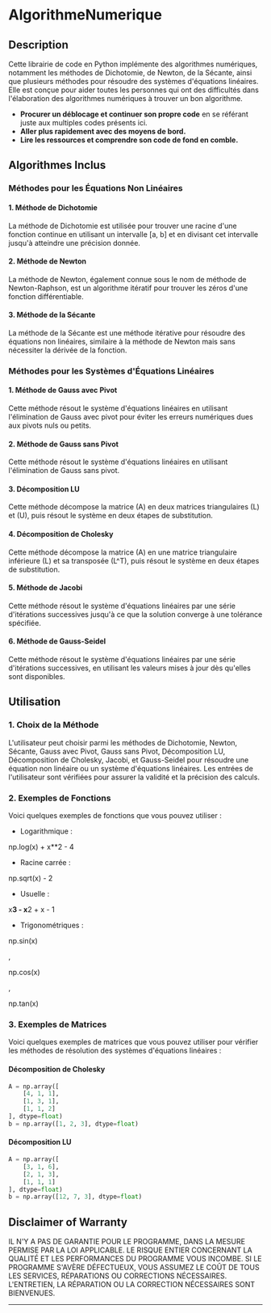 # AlgorithmeNumerique

## Description

Cette librairie de code en Python implémente des algorithmes numériques, notamment les méthodes de Dichotomie, de Newton, de la Sécante, ainsi que plusieurs méthodes pour résoudre des systèmes d'équations linéaires. Elle est conçue pour aider toutes les personnes qui ont des difficultés dans l'élaboration des algorithmes numériques à trouver un bon algorithme.

- **Procurer un déblocage et continuer son propre code** en se référant juste aux multiples codes présents ici.
- **Aller plus rapidement avec des moyens de bord.**
- **Lire les ressources et comprendre son code de fond en comble.**

## Algorithmes Inclus

### Méthodes pour les Équations Non Linéaires

#### 1. Méthode de Dichotomie
La méthode de Dichotomie est utilisée pour trouver une racine d'une fonction continue en utilisant un intervalle [a, b] et en divisant cet intervalle jusqu'à atteindre une précision donnée.

#### 2. Méthode de Newton
La méthode de Newton, également connue sous le nom de méthode de Newton-Raphson, est un algorithme itératif pour trouver les zéros d'une fonction différentiable.

#### 3. Méthode de la Sécante
La méthode de la Sécante est une méthode itérative pour résoudre des équations non linéaires, similaire à la méthode de Newton mais sans nécessiter la dérivée de la fonction.

### Méthodes pour les Systèmes d'Équations Linéaires

#### 1. Méthode de Gauss avec Pivot
Cette méthode résout le système d'équations linéaires en utilisant l'élimination de Gauss avec pivot pour éviter les erreurs numériques dues aux pivots nuls ou petits.

#### 2. Méthode de Gauss sans Pivot
Cette méthode résout le système d'équations linéaires en utilisant l'élimination de Gauss sans pivot.

#### 3. Décomposition LU
Cette méthode décompose la matrice \(A\) en deux matrices triangulaires \(L\) et \(U\), puis résout le système en deux étapes de substitution.

#### 4. Décomposition de Cholesky
Cette méthode décompose la matrice \(A\) en une matrice triangulaire inférieure \(L\) et sa transposée \(L^T\), puis résout le système en deux étapes de substitution.

#### 5. Méthode de Jacobi
Cette méthode résout le système d'équations linéaires par une série d'itérations successives jusqu'à ce que la solution converge à une tolérance spécifiée.

#### 6. Méthode de Gauss-Seidel
Cette méthode résout le système d'équations linéaires par une série d'itérations successives, en utilisant les valeurs mises à jour dès qu'elles sont disponibles.

## Utilisation

### 1. Choix de la Méthode

L'utilisateur peut choisir parmi les méthodes de Dichotomie, Newton, Sécante, Gauss avec Pivot, Gauss sans Pivot, Décomposition LU, Décomposition de Cholesky, Jacobi, et Gauss-Seidel pour résoudre une équation non linéaire ou un système d'équations linéaires. Les entrées de l'utilisateur sont vérifiées pour assurer la validité et la précision des calculs.

### 2. Exemples de Fonctions

Voici quelques exemples de fonctions que vous pouvez utiliser :
- Logarithmique : 

np.log(x) + x**2 - 4


- Racine carrée : 

np.sqrt(x) - 2


- Usuelle : 

x**3 - x**2 + x - 1


- Trigonométriques : 

np.sin(x)

, 

np.cos(x)

, 

np.tan(x)



### 3. Exemples de Matrices

Voici quelques exemples de matrices que vous pouvez utiliser pour vérifier les méthodes de résolution des systèmes d'équations linéaires :

#### Décomposition de Cholesky
```python
A = np.array([
    [4, 1, 1],
    [1, 3, 1],
    [1, 1, 2]
], dtype=float)
b = np.array([1, 2, 3], dtype=float)
```

#### Décomposition LU
```python
A = np.array([
    [3, 1, 6],
    [2, 1, 3],
    [1, 1, 1]
], dtype=float)
b = np.array([12, 7, 3], dtype=float)
```

## Disclaimer of Warranty

IL N'Y A PAS DE GARANTIE POUR LE PROGRAMME, DANS LA MESURE PERMISE PAR LA LOI APPLICABLE. LE RISQUE ENTIER CONCERNANT LA QUALITÉ ET LES PERFORMANCES DU PROGRAMME VOUS INCOMBE. SI LE PROGRAMME S'AVÈRE DÉFECTUEUX, VOUS ASSUMEZ LE COÛT DE TOUS LES SERVICES, RÉPARATIONS OU CORRECTIONS NÉCESSAIRES. L'ENTRETIEN, LA RÉPARATION OU LA CORRECTION NÉCESSAIRES SONT BIENVENUES.

---
